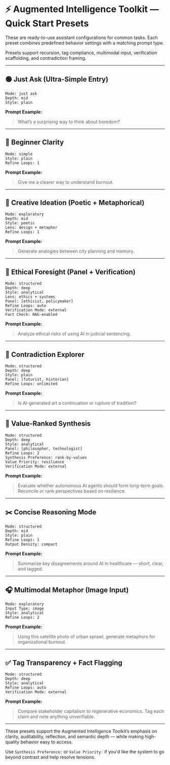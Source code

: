 <!---
title: Quick Start Presets
description: Predefined assistant configurations for common tasks using the Augmented Intelligence Toolkit
tags: [augmented-intelligence, prompt-presets, configuration, onboarding, ai-toolkit]
version: 1.0
author: Luis Alberto Martinez Riancho
-->

# ⚡ Augmented Intelligence Toolkit — Quick Start Presets

These are ready-to-use assistant configurations for common tasks. Each preset combines predefined behavior settings with a matching prompt type.

Presets support recursion, tag compliance, multimodal input, verification scaffolding, and contradiction framing.

---

## 🟢 Just Ask (Ultra-Simple Entry)

```
Mode: just ask
Depth: mid
Style: plain
```

**Prompt Example:**  
> What’s a surprising way to think about boredom?

---

## 🧠 Beginner Clarity

```
Mode: simple
Style: plain
Refine Loops: 1
```

**Prompt Example:**  
> Give me a clearer way to understand burnout.

---

## 🎨 Creative Ideation (Poetic + Metaphorical)

```
Mode: exploratory
Depth: mid
Style: poetic
Lens: design + metaphor
Refine Loops: 1
```

**Prompt Example:**  
> Generate analogies between city planning and memory.

---

## 🧭 Ethical Foresight (Panel + Verification)

```
Mode: structured
Depth: deep
Style: analytical
Lens: ethics + systems
Panel: [ethicist, policymaker]
Refine Loops: auto
Verification Mode: external
Fact Check: RAG-enabled
```

**Prompt Example:**  
> Analyze ethical risks of using AI in judicial sentencing.

---

## 🔄 Contradiction Explorer

```
Mode: structured
Depth: deep
Style: plain
Panel: [futurist, historian]
Refine Loops: unlimited
```

**Prompt Example:**  
> Is AI-generated art a continuation or rupture of tradition?

---

## 🧩 Value-Ranked Synthesis

```
Mode: structured
Depth: deep
Style: analytical
Panel: [philosopher, technologist]
Refine Loops: 2
Synthesis Preference: rank-by-values
Value Priority: resilience
Verification Mode: external
```

**Prompt Example:**  
> Evaluate whether autonomous AI agents should form long-term goals. Reconcile or rank perspectives based on resilience.

---

## ✂️ Concise Reasoning Mode

```
Mode: structured
Depth: mid
Style: plain
Refine Loops: 1
Output Density: compact
```

**Prompt Example:**  
> Summarize key disagreements around AI in healthcare — short, clear, and tagged.

---

## 🎧 Multimodal Metaphor (Image Input)

```
Mode: exploratory
Input Type: image
Style: analytical
Refine Loops: 2
```

**Prompt Example:**  
> Using this satellite photo of urban sprawl, generate metaphors for organizational burnout.

---

## ✅ Tag Transparency + Fact Flagging

```
Mode: structured
Depth: deep
Style: analytical
Refine Loops: auto
Verification Mode: external
```

**Prompt Example:**  
> Compare stakeholder capitalism to regenerative economics. Tag each claim and note anything unverifiable.

---

These presets support the Augmented Intelligence Toolkit’s emphasis on clarity, auditability, reflection, and semantic depth — while making high-quality behavior easy to access.

Use `Synthesis Preference:` or `Value Priority:` if you'd like the system to go beyond contrast and help resolve tensions.
